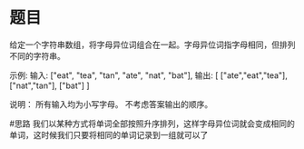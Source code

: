 # 题目
给定一个字符串数组，将字母异位词组合在一起。字母异位词指字母相同，但排列不同的字符串。


示例:
输入: ["eat", "tea", "tan", "ate", "nat", "bat"],
输出:
[
  ["ate","eat","tea"],
  ["nat","tan"],
  ["bat"]
]


说明：
所有输入均为小写字母。
不考虑答案输出的顺序。


#思路
我们以某种方式将单词全部按照升序排列，这样字母异位词就会变成相同的单词，这时候我们只要将相同的单词记录到一组就可以了
